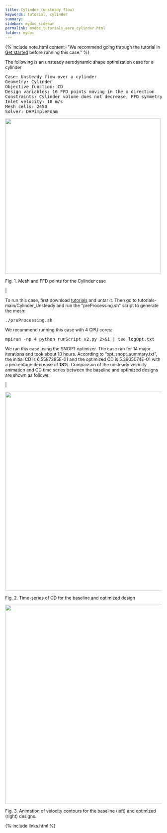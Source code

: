 ```yaml
---
title: Cylinder (unsteady flow)
keywords: tutorial, cylinder
summary: 
sidebar: mydoc_sidebar
permalink: mydoc_tutorials_aero_cylinder.html
folder: mydoc
---
```


{% include note.html content="We recommend going through the tutorial in [Get started](mydoc_get_started_download_docker.html) before running this case." %}

The following is an unsteady aerodynamic shape optimization case for a cylinder
<pre>
Case: Unsteady flow over a cylinder
Geometry: Cylinder
Objective function: CD
Design variables: 16 FFD points moving in the x direction
Constraints: Cylinder volume does not decrease; FFD symmetry wrt z=0 and y=0
Inlet velocity: 10 m/s
Mesh cells: 2450
Solver: DAPimpleFoam
</pre>

<img src="{{ site.url }}{{ site.baseurl }}/images/tutorials/Cylinder_FFD.png" width="500" />

Fig. 1. Mesh and FFD points for the Cylinder case

|

To run this case, first download [tutorials](https://github.com/DAFoam/tutorials/archive/main.tar.gz) and untar it. Then go to tutorials-main/Cylinder_Unsteady and run the "preProcessing.sh" script to generate the mesh:

<pre>
./preProcessing.sh
</pre>

We recommend running this case with 4 CPU cores:

<pre>
mpirun -np 4 python runScript_v2.py 2>&1 | tee logOpt.txt
</pre>

We ran this case using the SNOPT optimizer. The case ran for 14 major iterations and took about 10 hours. According to “opt_snopt_summary.txt”, the initial CD is 6.5587285E-01 and the optimized CD is 5.3605074E-01 with a percentage decrease of **18%**.
Comparison of the unsteady velocity animation and CD time series between the baseline and optimized designs are shown as follows.

|

<img src="{{ site.url }}{{ site.baseurl }}/images/tutorials/Cylinder_TimeSeriesCD.png" width="640" />

Fig. 2. Time-series of CD for the baseline and optimized design

<img src="{{ site.url }}{{ site.baseurl }}/images/tutorials/Cylinder_U.gif" width="640" />

Fig. 3. Animation of velocity contours for the baseline (left) and optimized (right) designs.

{% include links.html %}